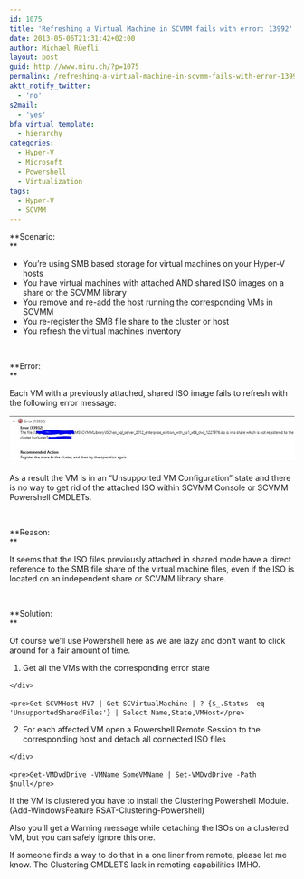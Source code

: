 ```yaml
---
id: 1075
title: 'Refreshing a Virtual Machine in SCVMM fails with error: 13992'
date: 2013-05-06T21:31:42+02:00
author: Michael Rüefli
layout: post
guid: http://www.miru.ch/?p=1075
permalink: /refreshing-a-virtual-machine-in-scvmm-fails-with-error-13992/
aktt_notify_twitter:
  - 'no'
s2mail:
  - 'yes'
bfa_virtual_template:
  - hierarchy
categories:
  - Hyper-V
  - Microsoft
  - Powershell
  - Virtualization
tags:
  - Hyper-V
  - SCVMM
---
```

**Scenario:  
** 

  * You&#8217;re using SMB based storage for virtual machines on your Hyper-V hosts
  * You have virtual machines with attached AND shared ISO images on a share or the SCVMM library
  * You remove and re-add the host running the corresponding VMs in SCVMM
  * You re-register the SMB file share to the cluster or host
  * You refresh the virtual machines inventory

&nbsp;

**Error:  
** 

Each VM with a previously attached, shared ISO image fails to refresh with the following error message:

![](../content/images/2013/05/050613_1933_Refreshinga11.jpg) 

As a result the VM is in an &#8220;Unsupported VM Configuration&#8221; state and there is no way to get rid of the attached ISO within SCVMM Console or SCVMM Powershell CMDLETs.

&nbsp;

**Reason:  
** 

It seems that the ISO files previously attached in shared mode have a direct reference to the SMB file share of the virtual machine files, even if the ISO is located on an independent share or SCVMM library share.

&nbsp;

**Solution:  
** 

Of course we&#8217;ll use Powershell here as we are lazy and don&#8217;t want to click around for a fair amount of time.

  1. <div>
      Get all the VMs with the corresponding error state
    </div>
    
    <pre>Get-SCVMHost HV7 | Get-SCVirtualMachine | ? {$_.Status -eq 'UnsupportedSharedFiles'} | Select Name,State,VMHost</pre>

  2. <div>
      For each affected VM open a Powershell Remote Session to the corresponding host and detach all connected ISO files
    </div>
    
    <pre>Get-VMDvdDrive -VMName SomeVMName | Set-VMDvdDrive -Path $null</pre>

If the VM is clustered you have to install the Clustering Powershell Module. (Add-WindowsFeature RSAT-Clustering-Powershell)

Also you&#8217;ll get a Warning message while detaching the ISOs on a clustered VM, but you can safely ignore this one.

If someone finds a way to do that in a one liner from remote, please let me know. The Clustering CMDLETS lack in remoting capabilities IMHO.

&nbsp;